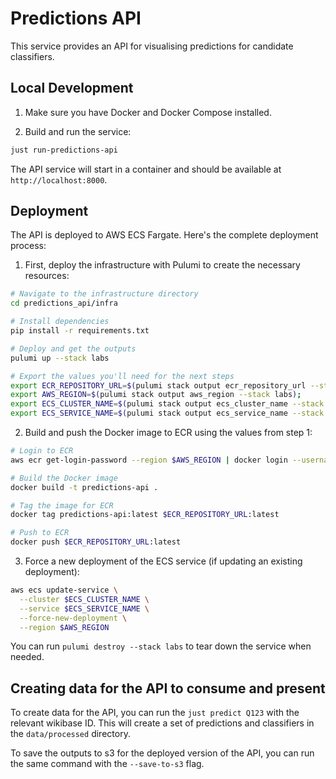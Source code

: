 # Predictions API

This service provides an API for visualising predictions for candidate classifiers.

## Local Development

1. Make sure you have Docker and Docker Compose installed.

2. Build and run the service:

```bash
just run-predictions-api
```

The API service will start in a container and should be available at `http://localhost:8000`.

## Deployment

The API is deployed to AWS ECS Fargate. Here's the complete deployment process:

1. First, deploy the infrastructure with Pulumi to create the necessary resources:

```bash
# Navigate to the infrastructure directory
cd predictions_api/infra

# Install dependencies
pip install -r requirements.txt

# Deploy and get the outputs
pulumi up --stack labs

# Export the values you'll need for the next steps
export ECR_REPOSITORY_URL=$(pulumi stack output ecr_repository_url --stack labs);
export AWS_REGION=$(pulumi stack output aws_region --stack labs);
export ECS_CLUSTER_NAME=$(pulumi stack output ecs_cluster_name --stack labs);
export ECS_SERVICE_NAME=$(pulumi stack output ecs_service_name --stack labs);
```

2. Build and push the Docker image to ECR using the values from step 1:

```bash
# Login to ECR
aws ecr get-login-password --region $AWS_REGION | docker login --username AWS --password-stdin $ECR_REPOSITORY_URL

# Build the Docker image
docker build -t predictions-api .

# Tag the image for ECR
docker tag predictions-api:latest $ECR_REPOSITORY_URL:latest

# Push to ECR
docker push $ECR_REPOSITORY_URL:latest
```

3. Force a new deployment of the ECS service (if updating an existing deployment):

```bash
aws ecs update-service \
  --cluster $ECS_CLUSTER_NAME \
  --service $ECS_SERVICE_NAME \
  --force-new-deployment \
  --region $AWS_REGION
```

You can run `pulumi destroy --stack labs` to tear down the service when needed.

## Creating data for the API to consume and present

To create data for the API, you can run the `just predict Q123` with the relevant wikibase ID. This will create a set of predictions and classifiers in the `data/processed` directory.

To save the outputs to s3 for the deployed version of the API, you can run the same command with the `--save-to-s3` flag.
